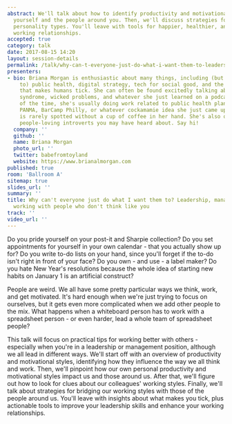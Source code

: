 ```yaml
---
abstract: We'll talk about how to identify productivity and motivational styles in
  yourself and the people around you. Then, we'll discuss strategies for working across
  personality types. You'll leave with tools for happier, healthier, and more constructive
  working relationships.
accepted: true
category: talk
date: 2017-08-15 14:20
layout: session-details
permalink: /talk/why-can-t-everyone-just-do-what-i-want-them-to-leadership-management-and-working-with-people-who-don-t-think-like-you/
presenters:
- bio: Briana Morgan is enthusiastic about many things, including (but not limited
    to) public health, digital strategy, tech for social good, and the weird stuff
    that makes humans tick. She can often be found excitedly talking about imposter
    syndrome, wicked problems, and whatever she just learned on a podcast. The rest
    of the time, she's usually doing work related to public health planning, Entire.Life,
    PANMA, BarCamp Philly, or whatever cockamamie idea she just came up with. She
    is rarely spotted without a cup of coffee in her hand. She's also one of those
    people-loving introverts you may have heard about. Say hi!
  company: ''
  github: ''
  name: Briana Morgan
  photo_url: ''
  twitter: babefromtoyland
  website: https://www.brianalmorgan.com
published: true
room: 'Ballroom A'
sitemap: true
slides_url: ''
summary: ''
title: Why can't everyone just do what I want them to? Leadership, management, and
  working with people who don't think like you
track: ''
video_url: ''
---
```


Do you pride yourself on your post-it and Sharpie collection? Do you set appointments for yourself in your own calendar - that you actually show up for? Do you write to-do lists on your hand, since you'll forget if the to-do isn't right in front of your face? Do you own - and use - a label maker? Do you hate New Year's resolutions because the whole idea of starting new habits on January 1 is an artificial construct?

People are weird. We all have some pretty particular ways we think, work, and get motivated. It's hard enough when we're just trying to focus on ourselves, but it gets even more complicated when we add other people to the mix. What happens when a whiteboard person has to work with a spreadsheet person - or even harder, lead a whole team of spreadsheet people?

This talk will focus on practical tips for working better with others - especially when you're in a leadership or management position, although we all lead in different ways. We'll start off with an overview of productivity and motivational styles, identifying how they influence the way we all think and work. Then, we'll pinpoint how our own personal productivity and motivational styles impact us and those around us. After that, we'll figure out how to look for clues about our colleagues' working styles. Finally, we'll talk about strategies for bridging our working styles with those of the people around us. You'll leave with insights about what makes you tick, plus actionable tools to improve your leadership skills and enhance your working relationships.
